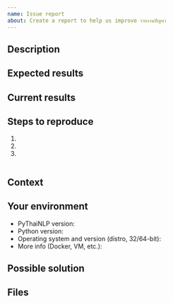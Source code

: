 ```yaml
---
name: Issue report
about: Create a report to help us improve รายงานปัญหา
---
```


<!--- Provide a general summary of the issue in the Title above -->

## Description
<!--- Provide a more detailed introduction to the issue itself. -->
<!-- Why you consider it to be an issue or a bug. -->

## Expected results
<!-- Tell us what should happen. -->

## Current results
<!-- Tell us what happens instead. -->
<!-- You can also put screenshot here. -->

## Steps to reproduce
<!-- Steps to reproduce the behavior. -->
1.
2.
3.

<!-- You can also put a source code here. -->
```python
```

## Context
<!-- How has this issue affected you? -->
<!-- What are you trying to accomplish? -->
<!-- Providing context helps us come up with a solution that is most useful in the real world. -->

## Your environment
* PyThaiNLP version:
* Python version:
* Operating system and version (distro, 32/64-bit):
* More info (Docker, VM, etc.):

## Possible solution
<!-- (Optional) Suggest a fix for the issue,
or ideas how to implement the change. -->

## Files
<!-- (Optional) A list of relevant files for this issue. -->
<!-- This will help people navigate the project and offer some clues of where to start. -->
